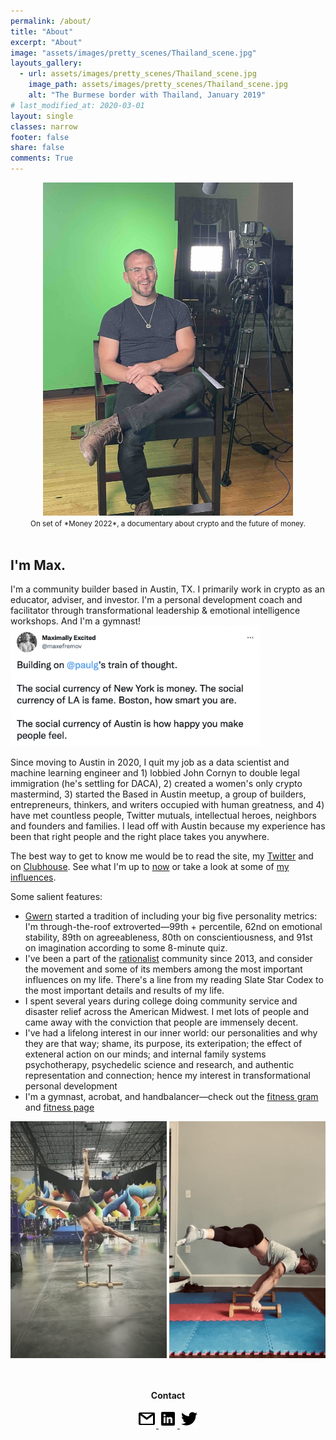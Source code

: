 ```yaml
---
permalink: /about/
title: "About"
excerpt: "About"
image: "assets/images/pretty_scenes/Thailand_scene.jpg"
layouts_gallery:
  - url: assets/images/pretty_scenes/Thailand_scene.jpg
    image_path: assets/images/pretty_scenes/Thailand_scene.jpg
    alt: "The Burmese border with Thailand, January 2019"
# last_modified_at: 2020-03-01
layout: single
classes: narrow
footer: false
share: false
comments: True
---
```

<center>
<img src="/assets/images/max-posted-up.jpg" alt="Max" width="400"/><br>
<small>On set of *Money 2022*, a documentary about crypto and the future of money.</small>
</center>

<br>

<h2>I'm Max.</h2>
I'm a community builder based in Austin, TX. I primarily work in crypto as an educator, adviser, and investor. I'm a personal development coach and facilitator through transformational leadership & emotional intelligence workshops. And I'm a gymnast!

<img src="/assets/images/twitter/social-currency.jpg" alt="What's being whispered to you in your city?" width="400"/>

Since moving to Austin in 2020, I quit my job as a data scientist and machine learning engineer and 1) lobbied John Cornyn to double legal immigration (he's settling for DACA), 2) created a women's only crypto mastermind, 3) started the Based in Austin meetup, a group of builders, entrepreneurs, thinkers, and writers occupied with human greatness, and 4) have met countless people, Twitter mutuals, intellectual heroes, neighbors and founders and families. I lead off with Austin because my experience has been that right people and the right place takes you anywhere.



The best way to get to know me would be to read the site, my [Twitter](https://twitter.com/maxefremov) and on [Clubhouse](https://www.joinclubhouse.com/@mefrem). See what I'm up to [now](/now/) or take a look at some of [my influences](/influences).

Some salient features:

- [Gwern](https://www.gwern.net/index) started a tradition of including your big five personality metrics: I'm through-the-roof extroverted—99th + percentile, 62nd on emotional stability, 89th on agreeableness, 80th on conscientiousness, and 91st on imagination according to some 8-minute quiz.
- I've been a part of the [rationalist](https://wiki.lesswrong.com/wiki/Rationalist_movement) community since 2013, and consider the movement and some of its members among the most important influences on my life. There's a line from my reading Slate Star Codex to the most important details and results of my life.
- I spent several years during college doing community service and disaster relief across the American Midwest. I met lots of people and came away with the conviction that people are immensely decent.
- I've had a lifelong interest in our inner world: our personalities and why they are that way; shame, its purpose, its exteripation; the effect of exteneral action on our minds; and internal family systems psychotherapy, psychedelic science and research, and authentic representation and connection; hence my interest in transformational personal development
- I'm a gymnast, acrobat, and handbalancer—check out the [fitness gram](https://www.instagram.com/maximally.me/) and [fitness page](/fitness)

<center>

<img src="/assets/images/handstands/onehanded.jpg" alt="One-handed handstand" width="250"/>
<img src="/assets/images/handstands/planche.jpg" alt="Straddle planche" width="250"/>

<center>

<br>
<br>
<p><b>Contact</b></p>
<a href="mailto:maxim.efremov@gmail.com">
      <img alt="email" src="/assets/images/icons/gmail.png">
      
<a href="https://www.linkedin.com/in/maxim-efremov/">
      <img alt="LinkedIn" src="/assets/images/icons/linkedin.png">

<a href="http://www.twitter.com/maxefremov">
      <img alt="Twitter" src="/assets/images/icons/twitter.png">
<!-- 
<img src="/assets/images/icons/gmail.png">(mailto:maxim.efremov@gmail.com)
<img src="/assets/images/icons/linkedin.png">(https://www.linkedin.com/in/maxim-efremov/)
<img src="/assets/images/icons/twitter.png">(http://www.twitter.com/maxefremov) -->
